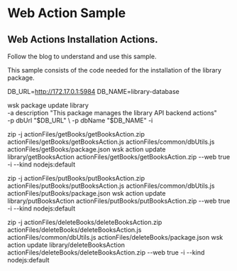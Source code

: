 # Web Action Sample

## Web Actions Installation Actions.

Follow the blog to understand and use this sample.

This sample consists of the code needed for the installation of the library package.

DB_URL=http://172.17.0.1:5984
DB_NAME=library-database

wsk package update library \
-a description "This package manages the library API backend actions" \
-p dbUrl "$DB_URL" \
-p dbName "$DB_NAME" -i

zip -j actionFiles/getBooks/getBooksAction.zip actionFiles/getBooks/getBooksAction.js actionFiles/common/dbUtils.js actionFiles/getBooks/package.json
wsk action update library/getBooksAction actionFiles/getBooks/getBooksAction.zip --web true -i --kind nodejs:default

zip -j actionFiles/putBooks/putBooksAction.zip actionFiles/putBooks/putBooksAction.js actionFiles/common/dbUtils.js actionFiles/putBooks/package.json
wsk action update library/putBooksAction actionFiles/putBooks/putBooksAction.zip --web true -i --kind nodejs:default

zip -j actionFiles/deleteBooks/deleteBooksAction.zip actionFiles/deleteBooks/deleteBooksAction.js actionFiles/common/dbUtils.js actionFiles/deleteBooks/package.json
wsk action update library/deleteBooksAction actionFiles/deleteBooks/deleteBooksAction.zip --web true -i --kind nodejs:default
